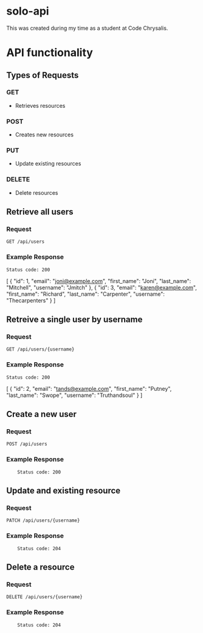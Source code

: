 # solo-api

This was created during my time as a student at Code Chrysalis.

# API functionality

## Types of Requests
### GET
- Retrieves resources
### POST
- Creates new resources
### PUT
- Update existing resources
### DELETE
- Delete resources

## Retrieve all users

### Request

`GET /api/users`

### Example Response

    Status code: 200

   [
    {
        "id": 1,
        "email": "joni@example.com",
        "first_name": "Joni",
        "last_name": "Mitchell",
        "username": "Jmitch"
    },
    {
        "id": 3,
        "email": "karen@example.com",
        "first_name": "Richard",
        "last_name": "Carpenter",
        "username": "Thecarpenters"
    }
]

## Retreive a single user by username
### Request

`GET /api/users/{username}`

### Example Response

    Status code: 200

   [
    {
        "id": 2,
        "email": "tands@example.com",
        "first_name": "Putney",
        "last_name": "Swope",
        "username": "Truthandsoul"
    }
]

## Create a new user

### Request

`POST /api/users`

### Example Response

        Status code: 200


## Update and existing resource

### Request

`PATCH /api/users/{username}`

### Example Response

        Status code: 204


## Delete a resource

### Request

`DELETE /api/users/{username}`

### Example Response

        Status code: 204
